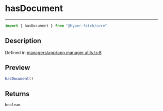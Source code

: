 

# hasDocument

<div class="api-docs__separator" data-reactroot="">

---

</div><div class="api-docs__import" data-reactroot="">

```ts
import { hasDocument } from "@hyper-fetch/core"
```

</div><div class="api-docs__section">

## Description

</div><div class="api-docs__description"><span class="api-docs__do-not-parse">



</span></div><p class="api-docs__definition">

Defined in [managers/app/app.manager.utils.ts:8](https://github.com/BetterTyped/hyper-fetch/blob/a5ae46b5/packages/core/src/managers/app/app.manager.utils.ts#L8)

</p><div class="api-docs__section">

## Preview

</div><div class="api-docs__preview fn">

```ts
hasDocument()
```

</div><div class="api-docs__section">

## Returns

</div><div class="api-docs__returns">

```ts
boolean
```

</div>